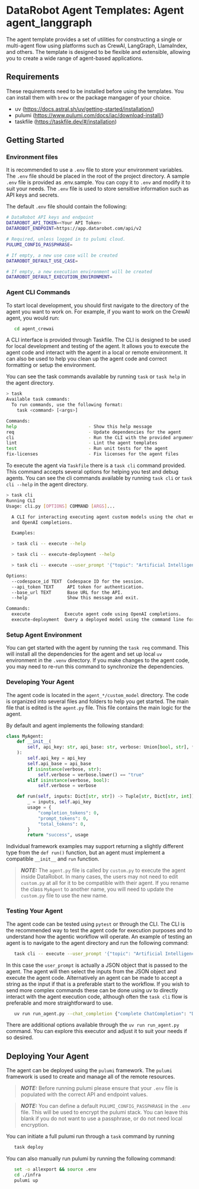 # DataRobot Agent Templates: Agent agent_langgraph

The agent template provides a set of utilities for constructing a single or multi-agent flow using platforms such
as CrewAI, LangGraph, LlamaIndex, and others. The template is designed to be flexible and extensible, allowing you
to create a wide range of agent-based applications.

## Requirements
These requirements need to be installed before using the templates. You can install them with `brew` or the package
mangager of your choice.
- uv (https://docs.astral.sh/uv/getting-started/installation/)
- pulumi (https://www.pulumi.com/docs/iac/download-install/)
- taskfile (https://taskfile.dev/#/installation)

## Getting Started
### Environment files
It is recommended to use a `.env` file to store your environment variables. The `.env` file should be placed in the
root of the project directory. A sample `.env` file is provided as .env.sample. You can copy it to `.env` and modify it
to suit your needs. The `.env` file is used to store sensitive information such as API keys and secrets.

The default `.env` file should contain the following:
```bash
# DataRobot API keys and endpoint
DATAROBOT_API_TOKEN=<Your API Token>
DATAROBOT_ENDPOINT=https://app.datarobot.com/api/v2

# Required, unless logged in to pulumi cloud.
PULUMI_CONFIG_PASSPHRASE=

# If empty, a new use case will be created
DATAROBOT_DEFAULT_USE_CASE=

# If empty, a new execution environment will be created
DATAROBOT_DEFAULT_EXECUTION_ENVIRONMENT=
```

### Agent CLI Commands
To start local development, you should first navigate to the directory of the agent you want to work on. For example,
if you want to work on the CrewAI agent, you would run:
```bash
   cd agent_crewai
```

A CLI interface is provided through Taskfile. The CLI is designed to be used for local development and testing of the
agent. It allows you to execute the agent code and interact with the agent in a local or remote environment. It can
also be used to help you clean up the agent code and correct formatting or setup the environment.

You can see the task commands available by running `task` or `task help` in the agent directory.

```bash
> task
Available task commands:
  To run commands, use the following format:
    task <command> [<args>]

Commands:
help                           - Show this help message
req                            - Update dependencies for the agent
cli                            - Run the CLI with the provided arguments or no arguments to see help.
lint                           - Lint the agent templates
test                           - Run unit tests for the agent
fix-licenses                   - Fix licenses for the agent files
```

To execute the agent via `Taskfile` there is a `task cli` command provided. This command accepts several options
for helping you test and debug agents. You can see the cli commands available by running `task cli` or
`task cli --help` in the agent directory.

```bash
> task cli
Running CLI
Usage: cli.py [OPTIONS] COMMAND [ARGS]...

  A CLI for interacting executing agent custom models using the chat endpoint
  and OpenAI completions.

  Examples:

  > task cli -- execute --help

  > task cli -- execute-deployment --help

  > task cli -- execute --user_prompt '{"topic": "Artificial Intelligence"}'

Options:
  --codespace_id TEXT  Codespace ID for the session.
  --api_token TEXT     API token for authentication.
  --base_url TEXT      Base URL for the API.
  --help               Show this message and exit.

Commands:
  execute             Execute agent code using OpenAI completions.
  execute-deployment  Query a deployed model using the command line for...
```

### Setup Agent Environment
You can get started with the agent by running the `task req` command. This will install all the dependencies for the agent
and set up local `uv` environment in the `.venv` directory. If you make changes to the agent code, you may need
to re-run this command to synchronize the dependencies.

### Developing Your Agent
The agent code is located in the `agent_*/custom_model` directory. The code is organized into several files and folders
to help you get started. The main file that is edited is the `agent.py` file. This file contains the main logic for the
agent.

By default and agent implements the following standard:
```python
class MyAgent:
    def __init__(
        self, api_key: str, api_base: str, verbose: Union[bool, str], **kwargs: Any
    ):
        self.api_key = api_key
        self.api_base = api_base
        if isinstance(verbose, str):
            self.verbose = verbose.lower() == "true"
        elif isinstance(verbose, bool):
            self.verbose = verbose

    def run(self, inputs: Dict[str, str]) -> Tuple[str, Dict[str, int]]:
        _ = inputs, self.api_key
        usage = {
            "completion_tokens": 0,
            "prompt_tokens": 0,
            "total_tokens": 0,
        }
        return "success", usage
```

Individual framework examples may support returning a slightly different type from the `def run()` function,
but an agent must implement a compatible `__init__` and `run` function.

> **_NOTE:_** The `agent.py` file is called by `custom.py` to execute the agent inside DataRobot. In many cases,
> the users may not need to edit `custom.py` at all for it to be compatible with their agent. If you rename the
> class `MyAgent` to another name, you will need to update the `custom.py` file to use the new name.

### Testing Your Agent
The agent code can be tested using `pytest` or through the CLI. The CLI is the recommended way to test the agent
code for execution purposes and to understand how the agentic workflow will operate. An example of testing an agent
is to navigate to the agent directory and run the following command:
```bash
   task cli -- execute --user_prompt '{"topic": "Artificial Intelligence"}'
```

In this case the `user_prompt` is actually a JSON object that is passed to the agent. The agent will then select the inputs
from the JSON object and execute the agent code. Alternatively an agent can be made to accept a string as the input
if that is a preferable start to the workflow. If you wish to send more complex commands these can be done
using uv to directly interact with the agent execution code, although often the `task cli` flow is preferable and more
straightforward to use.
```bash
   uv run run_agent.py --chat_completion {"complete ChatCompletion": "Dictionary"} --custom_model_dir "./custom_model"
```

There are additional options available through the `uv run run_agent.py` command. You can explore this executor and
adjust it to suit your needs if so desired.

## Deploying Your Agent
The agent can be deployed using the `pulumi` framework. The `pulumi` framework is used to create and manage
all of the remote resources.

> **_NOTE:_** Before running pulumi please ensure that your `.env` file is populated with the correct API and
> endpoint values.

> **_NOTE:_** You can define a default `PULUMI_CONFIG_PASSPHRASE` in the `.env` file. This will be used to encrypt
> the pulumi stack. You can leave this blank if you do not want to use a passphrase, or do not need local encryption.

You can initiate a full pulumi run through a `task` command by running
```bash
   task deploy
```

You can also manually run pulumi by running the following command:
```bash
   set -o allexport && source .env
   cd ./infra
   pulumi up
```
